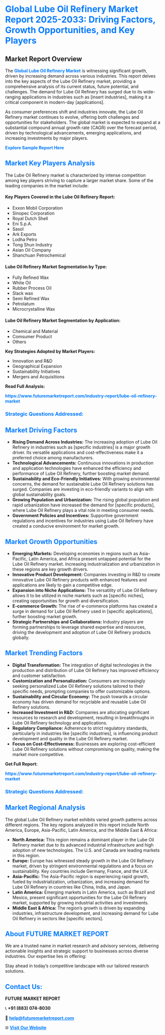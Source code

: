<h1 style="color: #007BFF;">Global Lube Oil Refinery Market Report 2025-2033: Driving Factors, Growth Opportunities, and Key Players</h1>

<section id="overview">
<h2>Market Report Overview</h2>
<p>The <a href="https://www.futuremarketreport.com/industry-report/lube-oil-refinery-market" style="color: #007BFF; text-decoration: none;"><strong>Global Lube Oil Refinery Market</strong></a> is witnessing significant growth, driven by increasing demand across various industries. This report delves into the key aspects of the Lube Oil Refinery market, providing a comprehensive analysis of its current status, future potential, and challenges. The demand for Lube Oil Refinery has surged due to its wide-ranging applications in industries such as [insert industries], making it a critical component in modern-day [applications].</p>
<p>As consumer preferences shift and industries innovate, the Lube Oil Refinery market continues to evolve, offering both challenges and opportunities for stakeholders. The global market is expected to expand at a substantial compound annual growth rate (CAGR) over the forecast period, driven by technological advancements, emerging applications, and increasing investments by major players.</p>
</section>

<section id="overview">
<p><a href="https://www.futuremarketreport.com/request-sample/reportId=41509" style="color: #007BFF; text-decoration: none;"><strong>Explore Sample Report Here</strong></a></p>
</section>

<section id="key-players">
<h2 style="color: #007BFF;">Market Key Players Analysis</h2>
<p>The Lube Oil Refinery market is characterized by intense competition among key players striving to capture a larger market share. Some of the leading companies in the market include:</p>
<h4>Key Players Covered in the Lube Oil Refinery Report:</h4>
<ul><li>Exxon Mobil Corporation</li><li>Sinopec Corporation</li><li>Royal Dutch Shell</li><li>Eni S.p.A.</li><li>Sasol</li><li>Ark Exports</li><li>Lodha Petro</li><li>Tong Shun Industry</li><li>Asian Oil Company</li><li>Shanchuan Petrochemical</li></ul>
<h4>Lube Oil Refinery Market Segmentation by Type:</h4>
<ul><li>Fully Refined Wax</li><li>White Oil</li><li>Rubber Process Oil</li><li>Slack wax</li><li>Semi Refined Wax</li><li>Petrolatum</li><li>Microcrystalline Wax</li></ul>

<h4>Lube Oil Refinery Market Segmentation by Application:</h4>
<ul><li>Chemical and Material</li><li>Comsumer Product</li><li>Others</li></ul>
<p><strong>Key Strategies Adopted by Market Players:</strong></p>
<ul>
<li>Innovation and R&D</li>
<li>Geographical Expansion</li>
<li>Sustainability Initiatives</li>
<li>Mergers and Acquisitions</li>
</ul>
</section>

<section>
<p><strong>Read Full Analysis: </strong></p><a href="https://www.futuremarketreport.com/industry-report/lube-oil-refinery-market" style="color: #007BFF; text-decoration: none;"><strong>https://www.futuremarketreport.com/industry-report/lube-oil-refinery-market</strong></a>
<h3 style="color: #007BFF;">Strategic Questions Addressed:</h3>
</section>

<section id="driving-factors">
<h2 style="color: #007BFF;">Market Driving Factors</h2>
<ul>
<li><strong>Rising Demand Across Industries:</strong> The increasing adoption of Lube Oil Refinery in industries such as [specific industries] is a major growth driver. Its versatile applications and cost-effectiveness make it a preferred choice among manufacturers.</li>
<li><strong>Technological Advancements:</strong> Continuous innovations in production and application technologies have enhanced the efficiency and performance of Lube Oil Refinery, further boosting market demand.</li>
<li><strong>Sustainability and Eco-Friendly Initiatives:</strong> With growing environmental concerns, the demand for sustainable Lube Oil Refinery solutions has surged. Companies are investing in eco-friendly variants to align with global sustainability goals.</li>
<li><strong>Growing Population and Urbanization:</strong> The rising global population and rapid urbanization have increased the demand for [specific products], where Lube Oil Refinery plays a vital role in meeting consumer needs.</li>
<li><strong>Government Policies and Incentives:</strong> Supportive government regulations and incentives for industries using Lube Oil Refinery have created a conducive environment for market growth.</li>
</ul>
</section>

<section id="growth-opportunities">
<h2 style="color: #007BFF;">Market Growth Opportunities</h2>
<ul>
<li><strong>Emerging Markets:</strong> Developing economies in regions such as Asia-Pacific, Latin America, and Africa present untapped potential for the Lube Oil Refinery market. Increasing industrialization and urbanization in these regions are key growth drivers.</li>
<li><strong>Innovative Product Development:</strong> Companies investing in R&D to create innovative Lube Oil Refinery products with enhanced features and applications are likely to gain a competitive edge.</li>
<li><strong>Expansion into Niche Applications:</strong> The versatility of Lube Oil Refinery allows it to be utilized in niche markets such as [specific niches], creating opportunities for growth and diversification.</li>
<li><strong>E-commerce Growth:</strong> The rise of e-commerce platforms has created a surge in demand for Lube Oil Refinery used in [specific applications], further boosting market growth.</li>
<li><strong>Strategic Partnerships and Collaborations:</strong> Industry players are forming partnerships to leverage shared expertise and resources, driving the development and adoption of Lube Oil Refinery products globally.</li>
</ul>
</section>

<section id="trending-factors">
<h2 style="color: #007BFF;">Market Trending Factors</h2>
<ul>
<li><strong>Digital Transformation:</strong> The integration of digital technologies in the production and distribution of Lube Oil Refinery has improved efficiency and customer satisfaction.</li>
<li><strong>Customization and Personalization:</strong> Consumers are increasingly seeking personalized Lube Oil Refinery solutions tailored to their specific needs, prompting companies to offer customizable options.</li>
<li><strong>Sustainability and Circular Economy:</strong> The push towards a circular economy has driven demand for recyclable and reusable Lube Oil Refinery solutions.</li>
<li><strong>Increased Investment in R&D:</strong> Companies are allocating significant resources to research and development, resulting in breakthroughs in Lube Oil Refinery technology and applications.</li>
<li><strong>Regulatory Compliance:</strong> Adherence to strict regulatory standards, particularly in industries like [specific industries], is influencing product development and quality in the Lube Oil Refinery market.</li>
<li><strong>Focus on Cost-Effectiveness:</strong> Businesses are exploring cost-efficient Lube Oil Refinery solutions without compromising on quality, making the market more competitive.</li>
</ul>
</section>

<section>
<p><strong>Get Full Report: </strong></p><a href="https://www.futuremarketreport.com/industry-report/lube-oil-refinery-market" style="color: #007BFF; text-decoration: none;"><strong>https://www.futuremarketreport.com/industry-report/lube-oil-refinery-market</strong></a>
<h3 style="color: #007BFF;">Strategic Questions Addressed:</h3>
</section>


<section id="regional-analysis">
<h2 style="color: #007BFF;">Market Regional Analysis</h2>
<p>The global Lube Oil Refinery market exhibits varied growth patterns across different regions. The key regions analyzed in this report include North America, Europe, Asia-Pacific, Latin America, and the Middle East & Africa:</p>
<ul>
<li><strong>North America:</strong> This region remains a dominant player in the Lube Oil Refinery market due to its advanced industrial infrastructure and high adoption of new technologies. The U.S. and Canada are leading markets in this region.</li>
<li><strong>Europe:</strong> Europe has witnessed steady growth in the Lube Oil Refinery market, driven by stringent environmental regulations and a focus on sustainability. Key countries include Germany, France, and the U.K.</li>
<li><strong>Asia-Pacific:</strong> The Asia-Pacific region is experiencing rapid growth, fueled by industrialization, urbanization, and increasing demand for Lube Oil Refinery in countries like China, India, and Japan.</li>
<li><strong>Latin America:</strong> Emerging markets in Latin America, such as Brazil and Mexico, present significant opportunities for the Lube Oil Refinery market, supported by growing industrial activities and investments.</li>
<li><strong>Middle East & Africa:</strong> The region’s growth is driven by expanding industries, infrastructure development, and increasing demand for Lube Oil Refinery in sectors like [specific sectors].</li>
</ul>
</section>

<footer>
<h2 style="color: #007BFF;">About FUTURE MARKET REPORT</h2>
<p>We are a trusted name in market research and advisory services, delivering actionable insights and strategic support to businesses across diverse industries. Our expertise lies in offering:</p>

<p>Stay ahead in today’s competitive landscape with our tailored research solutions.</p>

<h2 style="color: #007BFF;">Contact Us:</h2>
<p><strong>FUTURE MARKET REPORT</strong></p>
<p>📞 <strong>+91 (883) 074-8030</strong></p>
<p>📧 <strong><a href="mailto:help@futuremarketreport.com" style="color: #007BFF;">help@futuremarketreport.com</a></strong></p>
<p>🌐 <strong><a href="https://www.futuremarketreport.com/" style="color: #007BFF;">Visit Our Website</a></strong></p>
</footer>